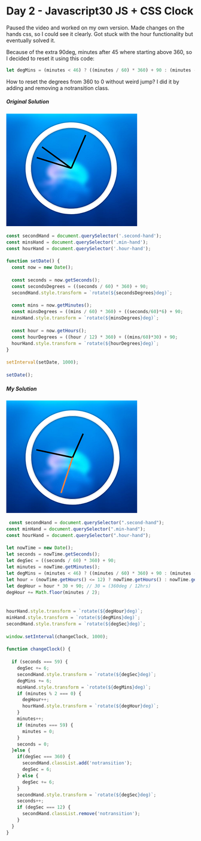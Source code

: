 # Day 2 - Javascript30 JS + CSS Clock


Paused the video and worked on my own version. Made changes on the hands css, so I could see it clearly. Got stuck with the hour functionality but eventually solved it.

Because of the extra 90deg, minutes after 45 where starting above 360, so I decided to reset it using this code:

```javascript
let degMins = (minutes < 46) ? ((minutes / 60) * 360) + 90 : (minutes - 45) * 6; // 6 = 360deg / 60mins
```  

How to reset the degrees from 360 to 0 without weird jump? I did it by adding and removing a notransition class.

##### Original Solution
	    								
![](images/original.png?raw=true) 

```javascript
const secondHand = document.querySelector('.second-hand');
const minsHand = document.querySelector('.min-hand');
const hourHand = document.querySelector('.hour-hand');

function setDate() {
  const now = new Date();

  const seconds = now.getSeconds();
  const secondsDegrees = ((seconds / 60) * 360) + 90;
  secondHand.style.transform = `rotate(${secondsDegrees}deg)`;

  const mins = now.getMinutes();
  const minsDegrees = ((mins / 60) * 360) + ((seconds/60)*6) + 90;
  minsHand.style.transform = `rotate(${minsDegrees}deg)`;

  const hour = now.getHours();
  const hourDegrees = ((hour / 12) * 360) + ((mins/60)*30) + 90;
  hourHand.style.transform = `rotate(${hourDegrees}deg)`;
}

setInterval(setDate, 1000);

setDate();

```

##### My Solution

![](images/mine.png?raw=true)

```javascript
 const secondHand = document.querySelector(".second-hand");
const minHand = document.querySelector(".min-hand");
const hourHand = document.querySelector(".hour-hand");

let nowTime = new Date();
let seconds = nowTime.getSeconds();
let degSec = ((seconds / 60) * 360) + 90;
let minutes = nowTime.getMinutes();
let degMins = (minutes < 46) ? ((minutes / 60) * 360) + 90 : (minutes - 45) * 6; // 6 = 360deg / 60mins
let hour = (nowTime.getHours() <= 12) ? nowTime.getHours() : nowTime.getHours() - 12;
let degHour = hour * 30 + 90; // 30 = (360deg / 12hrs)
degHour += Math.floor(minutes / 2);


hourHand.style.transform = `rotate(${degHour}deg)`;
minHand.style.transform = `rotate(${degMins}deg)`;
secondHand.style.transform = `rotate(${degSec}deg)`;

window.setInterval(changeClock, 1000);

function changeClock() {

  if (seconds === 59) {
    degSec += 6;
    secondHand.style.transform = `rotate(${degSec}deg)`;
    degMins += 6;
    minHand.style.transform = `rotate(${degMins}deg)`;
    if (minutes % 2 === 0) {
      degHour++;
      hourHand.style.transform = `rotate(${degHour}deg)`;
    }
    minutes++;
    if (minutes === 59) {
      minutes = 0;   
    }
    seconds = 0;
  }else {
    if(degSec === 360) {
      secondHand.classList.add('notransition');
      degSec = 6;
    } else {
      degSec += 6;
    }
    secondHand.style.transform = `rotate(${degSec}deg)`;
    seconds++;
    if (degSec === 12) {
      secondHand.classList.remove('notransition');
    }
  }
}
```

